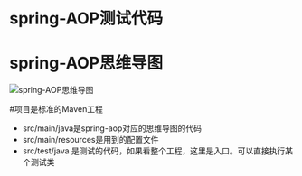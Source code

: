 # spring-AOP测试代码
# spring-AOP思维导图

![spring-AOP思维导图](http://yanglikun.github.io/github/spring-aop-mindmap.png)

#项目是标准的Maven工程
+ src/main/java是spring-aop对应的思维导图的代码
+ src/main/resources是用到的配置文件
+ src/test/java 是测试的代码，如果看整个工程，这里是入口。可以直接执行某个测试类